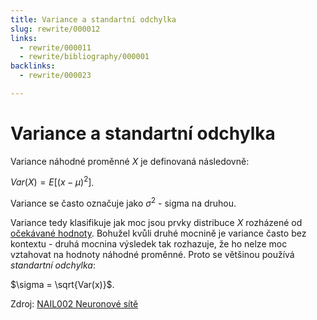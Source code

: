 ```yaml
---
title: Variance a standartní odchylka
slug: rewrite/000012
links:
  - rewrite/000011
  - rewrite/bibliography/000001
backlinks:
  - rewrite/000023

---
```


# Variance a standartní odchylka

Variance náhodné proměnné $X$ je definovaná následovně:

$Var(X) = E[(x - \mu)^2]$.

Variance se často označuje jako $\sigma^2$ - sigma na druhou.

Variance tedy klasifikuje jak moc jsou prvky distribuce $X$ rozházené od
[očekávané hodnoty](000011.md). Bohužel kvůli druhé mocnině je variance často bez
kontextu - druhá mocnina výsledek tak rozhazuje, že ho nelze moc vztahovat na
hodnoty náhodné proměnné. Proto se většinou používá *standartní odchylka*:

$\sigma = \sqrt{Var(x)}$.

Zdroj: [NAIL002 Neuronové sítě](bibliography/000001.md)
